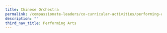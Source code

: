 ```yaml
---
title: Chinese Orchestra
permalink: /compassionate-leaders/co-curricular-activities/performing-arts/chinese-orchestra/
description: ""
third_nav_title: Performing Arts
---
```

